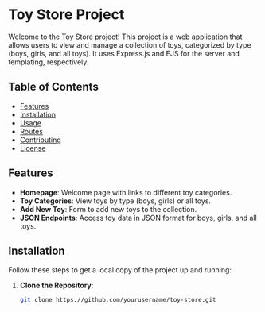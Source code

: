 # Toy Store Project

Welcome to the Toy Store project! This project is a web application that allows users to view and manage a collection of toys, categorized by type (boys, girls, and all toys). It uses Express.js and EJS for the server and templating, respectively.

## Table of Contents

- [Features](#features)
- [Installation](#installation)
- [Usage](#usage)
- [Routes](#routes)
- [Contributing](#contributing)
- [License](#license)

## Features

- **Homepage**: Welcome page with links to different toy categories.
- **Toy Categories**: View toys by type (boys, girls) or all toys.
- **Add New Toy**: Form to add new toys to the collection.
- **JSON Endpoints**: Access toy data in JSON format for boys, girls, and all toys.

## Installation

Follow these steps to get a local copy of the project up and running:

1. **Clone the Repository**:
   ```bash
   git clone https://github.com/yourusername/toy-store.git
